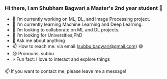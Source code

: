### Hi there, I am Shubham Bagwari a Master's 2nd year student 👋

- 🔭 I’m currently working on ML, DL, and Image Processing project.
- 🌱 I’m currently learning Machine Learning and Deep Learning.
- 👯 I’m looking to collaborate on ML and DL projects.
- 🤔 I’m looking for Universities,PhD 
- 💬 Ask me about anything
- 📫 How to reach me: via email (subbu.bagwari@gmail.com) 😅
- 😄 Pronouns: subbu
- ⚡ Fun fact: I love to interact and explore things

📫 If you want to contact me, please leave me a message!

<!--
**shubhambagwari/Shubhambagwari** is a ✨ _special_ ✨ repository because its `README.md` (this file) appears on your GitHub profile.

Here are some ideas to get you started:

- 🔭 I’m currently working on ...
- 🌱 I’m currently learning ...
- 👯 I’m looking to collaborate on ...
- 🤔 I’m looking for help with ...
- 💬 Ask me about ...
- 📫 How to reach me: ...
- 😄 Pronouns: ...
- ⚡ Fun fact: ...
-->
